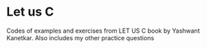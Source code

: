 <h1>Let us C</h1>

Codes of examples and exercises from LET US C book by Yashwant Kanetkar. Also includes my other practice questions
